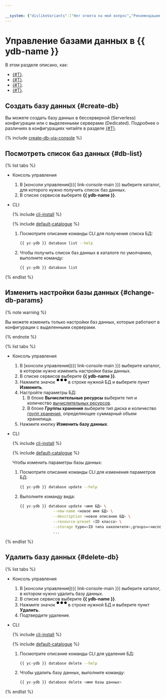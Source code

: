 ```yaml
---

__system: {"dislikeVariants":["Нет ответа на мой вопрос","Рекомендации не помогли","Содержание не соответсвует заголовку","Другое"]}
---
```

# Управление базами данных в {{ ydb-name }}

В этом разделе описано, как:

* [{#T}](#create-db).
* [{#T}](#db-list).
* [{#T}](#change-db-params).
* [{#T}](#delete-db).


## Создать базу данных {#create-db}

Вы можете создать базу данных в бессерверной (Serverless) конфигурации или с выделенными серверами (Dedicated). Подробнее о различиях в конфигурациях читайте в разделе [{#T}](../concepts/serverless_and_dedicated.md).

{% include [create-db-via-console](../_includes/create-db-via-console.md) %}

## Посмотреть список баз данных {#db-list}

{% list tabs %}

* Консоль управления

   1. В [консоли управления]({{ link-console-main }}) выберите каталог, для которого нужно получить список баз данных.
   1. В списке сервисов выберите **{{ ydb-name }}**.

* CLI

   
   {% include [cli-install](../../_includes/cli-install.md) %}

   {% include [default-catalogue](../../_includes/default-catalogue.md) %}

   1. Посмотрите описание команды CLI для получения списка БД:

      ```bash
      {{ yc-ydb }} database list --help
      ```

   1. Чтобы получить список баз данных в каталоге по умолчанию, выполните команду:

      ```bash
      {{ yc-ydb }} database list
      ```

{% endlist %}

## Изменить настройки базы данных {#change-db-params}

{% note warning %}

Вы можете изменить только настройки баз данных, которые работают в конфигурации с выделенными серверами.

{% endnote %}

{% list tabs %}

* Консоль управления

   1. В [консоли управления]({{ link-console-main }}) выберите каталог, в котором нужно изменить настройки базы данных.
   1. В списке сервисов выберите **{{ ydb-name }}**.
   1. Нажмите значок ![horizontal-ellipsis](../_assets/horizontal-ellipsis.svg) в строке нужной БД и выберите пункт **Изменить**.
   1. Настройте параметры БД:
      1. В блоке **Вычислительные ресурсы** выберите тип и количество [вычислительных ресурсов](../concepts/databases.md#compute-units).
      1. В блоке **Группы хранения** выберите тип диска и количество [групп хранения](../concepts/databases.md#storage-groups), определяющее суммарный объем хранилища.
   1. Нажмите кнопку **Изменить базу данных**.

* CLI

   
   {% include [cli-install](../../_includes/cli-install.md) %}

   {% include [default-catalogue](../../_includes/default-catalogue.md) %}

   Чтобы изменить параметры базы данных:

   1. Посмотрите описание команды CLI для изменения параметров БД:

      ```bash
      {{ yc-ydb }} database update --help
      ```

   1. Выполните команду вида:

      ```bash
      {{ yc-ydb }} database update <имя БД> \
                     --new-name <новое имя БД> \
                     --description <новое описание БД> \
                     --resource-preset <ID класса> \
                     --storage type=<ID типа накопителя>,groups=<число групп хранения>
                     ...
      ```

{% endlist %}

## Удалить базу данных {#delete-db}

{% list tabs %}

* Консоль управления

   1. В [консоли управления]({{ link-console-main }}) выберите каталог, в котором нужно удалить базу данных.
   1. В списке сервисов выберите **{{ ydb-name }}**.
   1. Нажмите значок ![horizontal-ellipsis](../_assets/horizontal-ellipsis.svg) в строке нужной БД и выберите пункт **Удалить**.
   1. Подтвердите удаление.

* CLI

   
   {% include [cli-install](../../_includes/cli-install.md) %}

   {% include [default-catalogue](../../_includes/default-catalogue.md) %}

   1. Посмотрите описание команды CLI для удаления БД:

      ```bash
      {{ yc-ydb }} database delete --help
      ```

   1. Чтобы удалить базу данных, выполните команду:

      ```bash
      {{ yc-ydb }} database delete <имя базы данных>
      ```

{% endlist %}
